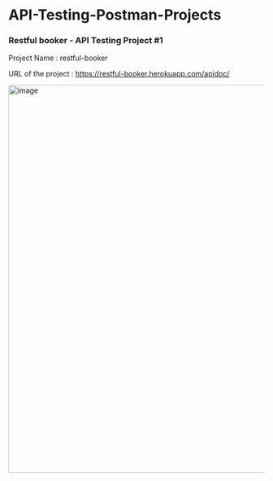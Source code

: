 # API-Testing-Postman-Projects


### Restful booker - API Testing Project #1

Project Name : restful-booker

URL of the project : https://restful-booker.herokuapp.com/apidoc/


<img width="762" alt="image" src="https://github.com/poonamkaundal/API-Testing-Postman-Projects/assets/11180589/ca2e146f-3427-4e75-965f-f97a18378474">

